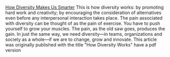 
[How Diversity Makes Us Smarter](https://www.scientificamerican.com/article/how-diversity-makes-us-smarter/)
This is how diversity works: by promoting hard work and creativity; by encouraging the consideration of alternatives even before any interpersonal interaction takes place. The pain associated with diversity can be thought of as the pain of exercise. You have to push yourself to grow your muscles. The pain, as the old saw goes, produces the gain. In just the same way, we need diversity—in teams, organizations and society as a whole—if we are to change, grow and innovate.
This article was originally published with the title "How Diversity Works"
have a pdf version

